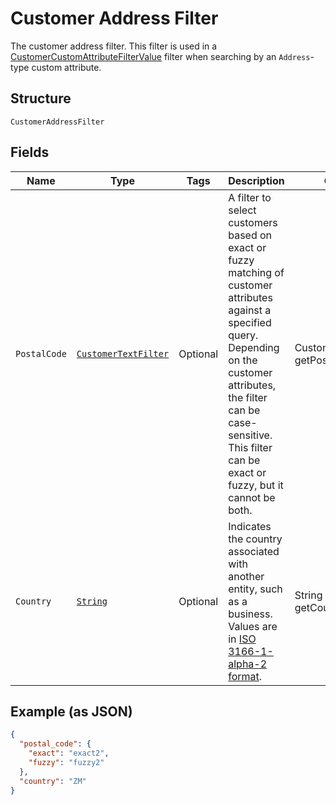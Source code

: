 
# Customer Address Filter

The customer address filter. This filter is used in a [CustomerCustomAttributeFilterValue](../../doc/models/customer-custom-attribute-filter-value.md) filter when
searching by an `Address`-type custom attribute.

## Structure

`CustomerAddressFilter`

## Fields

| Name | Type | Tags | Description | Getter |
|  --- | --- | --- | --- | --- |
| `PostalCode` | [`CustomerTextFilter`](../../doc/models/customer-text-filter.md) | Optional | A filter to select customers based on exact or fuzzy matching of<br>customer attributes against a specified query. Depending on the customer attributes,<br>the filter can be case-sensitive. This filter can be exact or fuzzy, but it cannot be both. | CustomerTextFilter getPostalCode() |
| `Country` | [`String`](../../doc/models/country.md) | Optional | Indicates the country associated with another entity, such as a business.<br>Values are in [ISO 3166-1-alpha-2 format](http://www.iso.org/iso/home/standards/country_codes.htm). | String getCountry() |

## Example (as JSON)

```json
{
  "postal_code": {
    "exact": "exact2",
    "fuzzy": "fuzzy2"
  },
  "country": "ZM"
}
```

